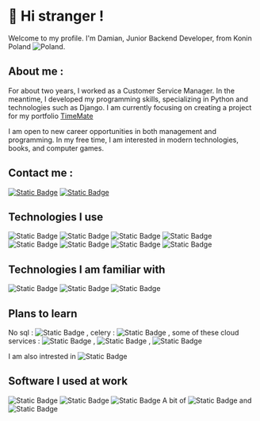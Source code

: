 # 👋 Hi stranger ! 

Welcome to my profile.
I'm Damian, Junior Backend Developer, from Konin Poland ![Poland](https://img.icons8.com/color/12/poland-circular.png).

## About me : 
 For about two years, I worked as a Customer Service Manager. In the meantime, I developed my programming skills, specializing in Python and technologies such as Django. 
 I am currently focusing on creating a project for my portfolio [TimeMate](https://github.com/vaqMAD/TimeMate)
 
 I am open to new career opportunities in both management and programming. In my free time, I am interested in modern technologies, books, and computer games. 

 ## Contact me : 
[![Static Badge](https://img.shields.io/badge/linkedin-%230A66C2?style=for-the-badge&logo=linkedin&logoColor=white)](https://www.linkedin.com/in/damian-ignaczak-a5a403320/) 
[![Static Badge](https://img.shields.io/badge/vaqowski%40gmail.com-%23EA4335?style=for-the-badge&logo=gmail&logoColor=white)](mailto:vaqowski@gmail.com)

## Technologies I use
![Static Badge](https://img.shields.io/badge/Python-%233776AB?style=for-the-badge&logo=python&logoColor=white) ![Static Badge](https://img.shields.io/badge/Django-%23092E20?style=for-the-badge&logo=django) ![Static Badge](https://img.shields.io/badge/Django%20Rest%20Framework-%23092E20?style=for-the-badge)  ![Static Badge](https://img.shields.io/badge/PostgreSQL-%234169E1?style=for-the-badge&logo=postgresql&logoColor=white) ![Static Badge](https://img.shields.io/badge/GIT-%23F05032?style=for-the-badge&logo=git&logoColor=white) ![Static Badge](https://img.shields.io/badge/GitHub-%23181717?style=for-the-badge&logo=github&logoColor=white) ![Static Badge](https://img.shields.io/badge/Docker-%232496ED?style=for-the-badge&logo=docker&logoColor=white)  ![Static Badge](https://img.shields.io/badge/Linux-%23FCC624?style=for-the-badge&logo=linux&logoColor=black)


## Technologies I am familiar with 
![Static Badge](https://img.shields.io/badge/Flask-%23000000?style=for-the-badge&logo=flask&logoColor=white) ![Static Badge](https://img.shields.io/badge/HTML-%23E34F26?style=for-the-badge&logo=html5&logoColor=white) ![Static Badge](https://img.shields.io/badge/CSS-%231572B6?style=for-the-badge&logo=css3&logoColor=white)

## Plans to learn 
No sql : ![Static Badge](https://img.shields.io/badge/Redis-%23FF4438?style=for-the-badge&logo=redis&logoColor=white)   , celery : ![Static Badge](https://img.shields.io/badge/Celery-%2337814A?style=for-the-badge&logo=celery&logoColor=white)  , some of these cloud services : ![Static Badge](https://img.shields.io/badge/AWS-%23232F3E?style=for-the-badge&logo=amazonwebservices&logoColor=white) , ![Static Badge](https://img.shields.io/badge/Google%20Cloud%20Platform-%234285F4?style=for-the-badge&logo=googlecloud&logoColor=white) , ![Static Badge](https://img.shields.io/badge/Azure-%230080ff?style=for-the-badge)

I am also intrested in ![Static Badge](https://img.shields.io/badge/GO-%2300ADD8?style=for-the-badge&logo=go&logoColor=white)


## Software I used at work
![Static Badge](https://img.shields.io/badge/Redmine-%23B32024?style=for-the-badge&logo=redmine&logoColor=white) ![Static Badge](https://img.shields.io/badge/Trello-%230052CC?style=for-the-badge&logo=trello&logoColor=white)   ![Static Badge](https://img.shields.io/badge/Slack-%234A154B?style=for-the-badge&logo=slack&logoColor=white)  A bit of ![Static Badge](https://img.shields.io/badge/Clickup-%237B68EE?style=for-the-badge&logo=clickup&logoColor=white) and ![Static Badge](https://img.shields.io/badge/Jira-%230052CC?style=for-the-badge&logo=jira&logoColor=white)
